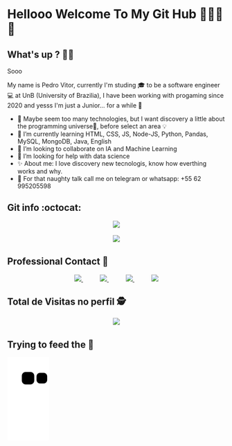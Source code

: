 # Hellooo Welcome To My Git Hub 👨🏾‍💻🚀
 
## What's up ? 👋🏿<br>

Sooo
<p>
My name is Pedro Vitor, currently I'm studing 🎓 to be a software engineer 💻 at UnB (University of Brazilia), I have been working with progaming since 2020 and yesss I'm just a Junior... for a while 🧠

- 🔬 Maybe seem too many technologies, but I want discovery a little about the programming universe🌌, before select an area 💡
- 🌱 I’m currently learning HTML, CSS, JS, Node-JS, Python, Pandas, MySQL, MongoDB, Java, English
- :busts_in_silhouette: I’m looking to collaborate on IA and Machine Learning
- 🤔 I’m looking for help with data science 
- ✨ About me: I love discovery new tecnologis, know how everthing works and why.
- :eyes: For that naughty talk call me on telegram or whatsapp: +55 62 995205598
<p>

## Git info :octocat:	<br>

<p align="center">
<img
      src="https://github-readme-stats.vercel.app/api/top-langs/?username=Peedrooo&text_color=FFFFFF&show_icons=true&exclude_repo=monitoria,DashEccomerce&count_private=true&bg_color=0D1117&layout=compact"
    />
 </p>
<p align="center">
<img
      src="https://github-readme-stats.vercel.app/api?username=Peedrooo&count_private=true&show_icons=true&cache_seconds=86400&custom_title=Github%20Status&text_color=FFFFFF&bg_color=0D1117"
    />

</p>


## Professional Contact 📱<br>
<p align="center">
    <a href="https://github.com/Peedrooo">
        <img  src="https://img.shields.io/badge/github-%23100000.svg?&style=for-the-badge&logo=github&logoColor=white&Color&link=mailto:https://github.com/Peedrooo">
    </a>
    &nbsp;&nbsp;&nbsp;&nbsp;&nbsp;&nbsp;&nbsp;&nbsp;&nbsp;
    <a href="mailto:pedrovitora.jesus@gmail.com">
        <img src="https://img.shields.io/badge/gmail-D14836?&style=for-the-badge&logo=gmail&logoColor=white&link=mailto:pedrovitora.jesus@gmail.com">
    </a>
    &nbsp;&nbsp;&nbsp;&nbsp;&nbsp;&nbsp;&nbsp;&nbsp;&nbsp;
    <a href="https://www.linkedin.com/in/pedro-jesus-b6b6101ba">
        <img src="https://img.shields.io/badge/linkedin-%230077B5.svg?&style=for-the-badge&logo=linkedin&logoColor=white&link=mailto:https://www.linkedin.com/in/pedro-jesus-b6b6101ba/">
    </a>
    &nbsp;&nbsp;&nbsp;&nbsp;&nbsp;&nbsp;&nbsp;&nbsp;&nbsp;
    <a href="https://api.whatsapp.com/send?phone=5562995205598">
        <img  src="https://img.shields.io/badge/whatsapp-%23100000.svg?&style=for-the-badge&logo=whatsapp&logoColor=white&color=#34af23">
    </a>

</p>

## Total de Visitas no perfil :detective: <br>
 <p align="center"> 
   <img alingn="center" src="https://profile-counter.glitch.me/Peedrooo/count.svg" />
 </p>
 
## Trying to feed the 🐍
 ![Snake animation](https://github.com/Peedrooo/Peedrooo/blob/output/github-contribution-grid-snake.svg)

